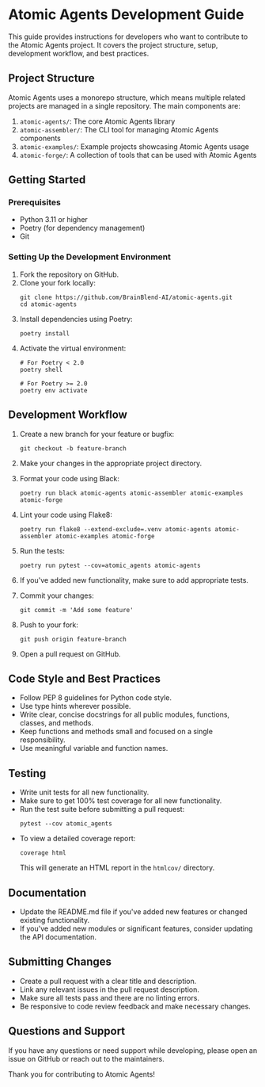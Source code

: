 # Atomic Agents Development Guide

This guide provides instructions for developers who want to contribute to the Atomic Agents project. It covers the project structure, setup, development workflow, and best practices.

## Project Structure

Atomic Agents uses a monorepo structure, which means multiple related projects are managed in a single repository. The main components are:

1. `atomic-agents/`: The core Atomic Agents library
2. `atomic-assembler/`: The CLI tool for managing Atomic Agents components
3. `atomic-examples/`: Example projects showcasing Atomic Agents usage
4. `atomic-forge/`: A collection of tools that can be used with Atomic Agents

## Getting Started

### Prerequisites

- Python 3.11 or higher
- Poetry (for dependency management)
- Git

### Setting Up the Development Environment

1. Fork the repository on GitHub.
2. Clone your fork locally:
   ```
   git clone https://github.com/BrainBlend-AI/atomic-agents.git
   cd atomic-agents
   ```
3. Install dependencies using Poetry:
   ```
   poetry install
   ```
4. Activate the virtual environment:
   ```
   # For Poetry < 2.0
   poetry shell
   
   # For Poetry >= 2.0
   poetry env activate
   ```

## Development Workflow

1. Create a new branch for your feature or bugfix:
   ```
   git checkout -b feature-branch
   ```

2. Make your changes in the appropriate project directory.

3. Format your code using Black:
   ```
   poetry run black atomic-agents atomic-assembler atomic-examples atomic-forge
   ```

4. Lint your code using Flake8:
   ```
   poetry run flake8 --extend-exclude=.venv atomic-agents atomic-assembler atomic-examples atomic-forge
   ```

5. Run the tests:
   ```
   poetry run pytest --cov=atomic_agents atomic-agents
   ```

6. If you've added new functionality, make sure to add appropriate tests.

7. Commit your changes:
   ```
   git commit -m 'Add some feature'
   ```

8. Push to your fork:
   ```
   git push origin feature-branch
   ```

9. Open a pull request on GitHub.

## Code Style and Best Practices

- Follow PEP 8 guidelines for Python code style.
- Use type hints wherever possible.
- Write clear, concise docstrings for all public modules, functions, classes, and methods.
- Keep functions and methods small and focused on a single responsibility.
- Use meaningful variable and function names.

## Testing

- Write unit tests for all new functionality.
- Make sure to get 100% test coverage for all new functionality.
- Run the test suite before submitting a pull request:
  ```
  pytest --cov atomic_agents
  ```
- To view a detailed coverage report:
  ```
  coverage html
  ```
  This will generate an HTML report in the `htmlcov/` directory.

## Documentation

- Update the README.md file if you've added new features or changed existing functionality.
- If you've added new modules or significant features, consider updating the API documentation.

## Submitting Changes

- Create a pull request with a clear title and description.
- Link any relevant issues in the pull request description.
- Make sure all tests pass and there are no linting errors.
- Be responsive to code review feedback and make necessary changes.

## Questions and Support

If you have any questions or need support while developing, please open an issue on GitHub or reach out to the maintainers.

Thank you for contributing to Atomic Agents!
